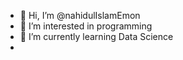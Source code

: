- 👋 Hi, I’m @nahidulIslamEmon
- 👀 I’m interested in  programming 
- 🌱 I’m currently learning  Data Science 
-  

<!---
nahidulIslamEmon/nahidulIslamEmon is a ✨ special ✨ repository because its `README.md` (this file) appears on your GitHub profile.
You can click the Preview link to take a look at your changes.
--->
